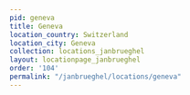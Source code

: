 ```yaml
---
pid: geneva
title: Geneva
location_country: Switzerland
location_city: Geneva
collection: locations_janbrueghel
layout: locationpage_janbrueghel
order: '104'
permalink: "/janbrueghel/locations/geneva"
---
```

